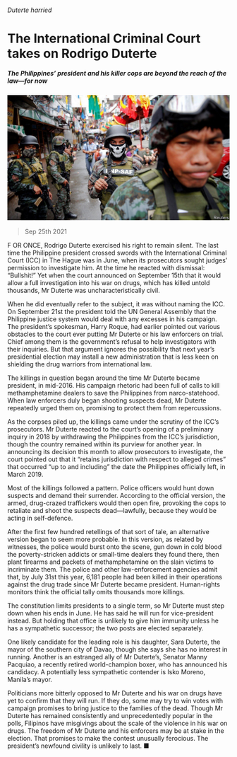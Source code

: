 ###### Duterte harried

# The International Criminal Court takes on Rodrigo Duterte 

##### The Philippines’ president and his killer cops are beyond the reach of the law—for now 

![image](images/20210925_asp501.jpg) 

> Sep 25th 2021 

F OR ONCE, Rodrigo Duterte exercised his right to remain silent. The last time the Philippine president crossed swords with the International Criminal Court (ICC) in The Hague was in June, when its prosecutors sought judges’ permission to investigate him. At the time he reacted with dismissal: “Bullshit!” Yet when the court announced on September 15th that it would allow a full investigation into his war on drugs, which has killed untold thousands, Mr Duterte was uncharacteristically civil.

When he did eventually refer to the subject, it was without naming the ICC. On September 21st the president told the UN General Assembly that the Philippine justice system would deal with any excesses in his campaign. The president’s spokesman, Harry Roque, had earlier pointed out various obstacles to the court ever putting Mr Duterte or his law enforcers on trial. Chief among them is the government’s refusal to help investigators with their inquiries. But that argument ignores the possibility that next year’s presidential election may install a new administration that is less keen on shielding the drug warriors from international law.


The killings in question began around the time Mr Duterte became president, in mid-2016. His campaign rhetoric had been full of calls to kill methamphetamine dealers to save the Philippines from narco-statehood. When law enforcers duly began shooting suspects dead, Mr Duterte repeatedly urged them on, promising to protect them from repercussions.

As the corpses piled up, the killings came under the scrutiny of the ICC’s prosecutors. Mr Duterte reacted to the court’s opening of a preliminary inquiry in 2018 by withdrawing the Philippines from the ICC’s jurisdiction, though the country remained within its purview for another year. In announcing its decision this month to allow prosecutors to investigate, the court pointed out that it “retains jurisdiction with respect to alleged crimes” that occurred “up to and including” the date the Philippines officially left, in March 2019.

Most of the killings followed a pattern. Police officers would hunt down suspects and demand their surrender. According to the official version, the armed, drug-crazed traffickers would then open fire, provoking the cops to retaliate and shoot the suspects dead—lawfully, because they would be acting in self-defence.

After the first few hundred retellings of that sort of tale, an alternative version began to seem more probable. In this version, as related by witnesses, the police would burst onto the scene, gun down in cold blood the poverty-stricken addicts or small-time dealers they found there, then plant firearms and packets of methamphetamine on the slain victims to incriminate them. The police and other law-enforcement agencies admit that, by July 31st this year, 6,181 people had been killed in their operations against the drug trade since Mr Duterte became president. Human-rights monitors think the official tally omits thousands more killings.

The constitution limits presidents to a single term, so Mr Duterte must step down when his ends in June. He has said he will run for vice-president instead. But holding that office is unlikely to give him immunity unless he has a sympathetic successor; the two posts are elected separately.

One likely candidate for the leading role is his daughter, Sara Duterte, the mayor of the southern city of Davao, though she says she has no interest in running. Another is an estranged ally of Mr Duterte’s, Senator Manny Pacquiao, a recently retired world-champion boxer, who has announced his candidacy. A potentially less sympathetic contender is Isko Moreno, Manila’s mayor.

Politicians more bitterly opposed to Mr Duterte and his war on drugs have yet to confirm that they will run. If they do, some may try to win votes with campaign promises to bring justice to the families of the dead. Though Mr Duterte has remained consistently and unprecedentedly popular in the polls, Filipinos have misgivings about the scale of the violence in his war on drugs. The freedom of Mr Duterte and his enforcers may be at stake in the election. That promises to make the contest unusually ferocious. The president’s newfound civility is unlikely to last. ■

